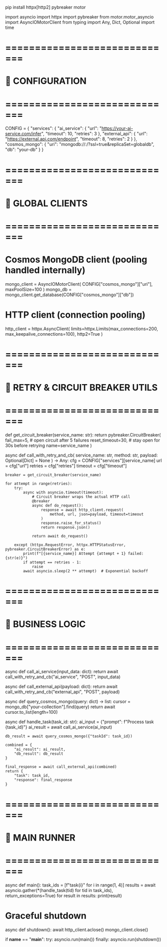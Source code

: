 pip install httpx[http2] pybreaker motor

import asyncio
import httpx
import pybreaker
from motor.motor_asyncio import AsyncIOMotorClient
from typing import Any, Dict, Optional
import time

# =============================
# 🔧 CONFIGURATION
# =============================

CONFIG = {
    "services": {
        "ai_service": {
            "url": "https://your-ai-service.com/infer",
            "timeout": 10,
            "retries": 3
        },
        "external_api": {
            "url": "https://external.api.com/endpoint",
            "timeout": 8,
            "retries": 2
        }
    },
    "cosmos_mongo": {
        "uri": "mongodb://<your-cosmos-uri>:<port>/?ssl=true&replicaSet=globaldb",
        "db": "your-db"
    }
}

# =============================
# 🔌 GLOBAL CLIENTS
# =============================

# Cosmos MongoDB client (pooling handled internally)
mongo_client = AsyncIOMotorClient(
    CONFIG["cosmos_mongo"]["uri"],
    maxPoolSize=100
)
mongo_db = mongo_client.get_database(CONFIG["cosmos_mongo"]["db"])

# HTTP client (connection pooling)
http_client = httpx.AsyncClient(
    limits=httpx.Limits(max_connections=200, max_keepalive_connections=100),
    http2=True
)

# =============================
# 🔁 RETRY & CIRCUIT BREAKER UTILS
# =============================

def get_circuit_breaker(service_name: str):
    return pybreaker.CircuitBreaker(
        fail_max=5,  # open circuit after 5 failures
        reset_timeout=30,  # stay open for 30s before retrying
        name=service_name
    )

async def call_with_retry_and_cb(
    service_name: str,
    method: str,
    payload: Optional[Dict] = None
) -> Any:
    cfg = CONFIG["services"][service_name]
    url = cfg["url"]
    retries = cfg["retries"]
    timeout = cfg["timeout"]

    breaker = get_circuit_breaker(service_name)

    for attempt in range(retries):
        try:
            async with asyncio.timeout(timeout):
                # Circuit breaker wraps the actual HTTP call
                @breaker
                async def do_request():
                    response = await http_client.request(
                        method, url, json=payload, timeout=timeout
                    )
                    response.raise_for_status()
                    return response.json()

                return await do_request()

        except (httpx.RequestError, httpx.HTTPStatusError, pybreaker.CircuitBreakerError) as e:
            print(f"[{service_name}] Attempt {attempt + 1} failed: {str(e)}")
            if attempt == retries - 1:
                raise
            await asyncio.sleep(2 ** attempt)  # Exponential backoff

# =============================
# 🧠 BUSINESS LOGIC
# =============================

async def call_ai_service(input_data: dict):
    return await call_with_retry_and_cb("ai_service", "POST", input_data)

async def call_external_api(payload: dict):
    return await call_with_retry_and_cb("external_api", "POST", payload)

async def query_cosmos_mongo(query: dict) -> list:
    cursor = mongo_db["your-collection"].find(query)
    return await cursor.to_list(length=100)

async def handle_task(task_id: str):
    ai_input = {"prompt": f"Process task {task_id}"}
    ai_result = await call_ai_service(ai_input)

    db_result = await query_cosmos_mongo({"taskId": task_id})

    combined = {
        "ai_result": ai_result,
        "db_result": db_result
    }

    final_response = await call_external_api(combined)
    return {
        "task": task_id,
        "response": final_response
    }

# =============================
# 🚀 MAIN RUNNER
# =============================

async def main():
    task_ids = [f"task{i}" for i in range(1, 4)]
    results = await asyncio.gather(*(handle_task(tid) for tid in task_ids), return_exceptions=True)
    for result in results:
        print(result)

# Graceful shutdown
async def shutdown():
    await http_client.aclose()
    mongo_client.close()

if __name__ == "__main__":
    try:
        asyncio.run(main())
    finally:
        asyncio.run(shutdown())
